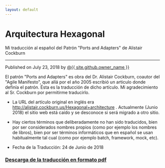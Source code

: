 ```yaml
---
layout: default
---
```


<div id="title">
<h1>Arquitectura Hexagonal</h1>
<p>Mi traducción al español del Patrón "Ports and Adapters" de Alistair Cockburn</p>
<hr>
<span class="credits right">Published on July 23, 2018 by <a href="{{ site.github.owner_url }}">@{{ site.github.owner_name }}</a></span>
</div>

El patrón "Ports and Adapters" es obra del Dr. Alistair Cockburn, coautor del "Agile Manifesto", que allá por el año 2005 escribió un articulo donde definía el patrón. Ésta es la traducción de dicho artículo. Mi agradecimiento al Sr. Cockburn por permitirme traducirlo.

- La URL del artículo original en inglés era http://alistair.cockburn.us/Hexagonal+architecture . Actualmente (Junio 2018) el sitio web está caído y se desconoce si será migrado a otro sitio.

- Hay ciertos términos que deliberadamente no han sido traducidos, bien por ser considerados nombres propios (como por ejemplo los nombres de libros), bien por ser términos informáticos que en español se usan habitualmente tal cual (como por ejemplo batch, framework, mock, etc).

- Fecha de la Traducción: 24 de Junio de 2018

### [Descarga de la traducción en formato pdf](https://jmgarridopaz.github.io/content/hexagonalarchitecturespanish.pdf)
